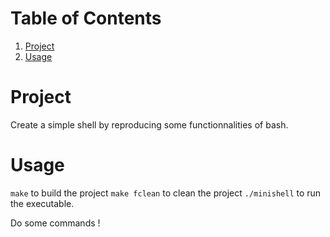 
# Table of Contents

1.  [Project](#org2a80fe6)
2.  [Usage](#org7debb94)



<a id="org2a80fe6"></a>

# Project

Create a simple shell by reproducing some functionnalities of bash.


<a id="org7debb94"></a>

# Usage

`make` to build the project
`make fclean` to clean the project
`./minishell` to run the executable.

Do some commands !

